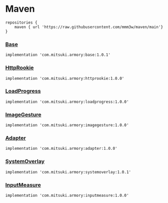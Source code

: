 # Maven
```
repositories {
    maven { url 'https://raw.githubusercontent.com/mmm3w/maven/main'}
}
```

### [Base](https://github.com/mmm3w/base)
```
implementation 'com.mitsuki.armory:base:1.0.1'
```

### [HttpRookie](https://github.com/mmm3w/httprookie)
```
implementation 'com.mitsuki.armory:httprookie:1.0.0'
```

### [LoadProgress](https://github.com/mmm3w/loadprogress)
```
implementation 'com.mitsuki.armory:loadprogress:1.0.0'
```

### [ImageGesture](https://github.com/mmm3w/imagegesture)
```
implementation 'com.mitsuki.armory:imagegesture:1.0.0'
```

### [Adapter](https://github.com/mmm3w/adapter)
```
implementation 'com.mitsuki.armory:adapter:1.0.0'
```

### [SystemOverlay](https://github.com/mmm3w/systemoverlay)
```
implementation 'com.mitsuki.armory:systemoverlay:1.0.1'
```

### [InputMeasure](https://github.com/mmm3w/inputmeasure)
```
implementation 'com.mitsuki.armory:inputmeasure:1.0.0'
```
